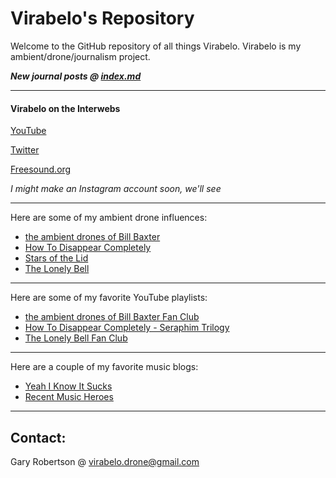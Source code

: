 # Virabelo's Repository 
Welcome to the GitHub repository of all things Virabelo.
Virabelo is my ambient/drone/journalism project. 

***New journal posts @ [index.md](https://github.com/theambientdronesofvirabelo/Virabelo/blob/main/index.md)***
___
#### Virabelo on the Interwebs
[YouTube](https://youtube.com/@theambientdronesofvirabelo?si=bZ4Uc2ah4AT8XXtm) 

[Twitter](https://www.twitter.com/virabelomusic) 

[Freesound.org](https://freesound.org/people/virabelo/ ) 

*I might make an Instagram account soon, we'll see*
___
Here are some of my ambient drone influences:

- [the ambient drones of Bill Baxter](https://billbaxter.bandcamp.com/) 
- [How To Disappear Completely](https://htdc.bandcamp.com/) 
- [Stars of the Lid](https://starsofthelid.bandcamp.com) 
- [The Lonely Bell](https://thelonelybell.bandcamp.com/) 
___
Here are some of my favorite YouTube playlists:

- [the ambient drones of Bill Baxter Fan Club](https://youtube.com/playlist?list=PLMY7_Ye4uM5T1tQ58xCwTGqruAg-TV4LY&si=I8SxOOruoanqCDy9)
- [How To Disappear Completely - Seraphim Trilogy](https://youtube.com/playlist?list=PLMY7_Ye4uM5R8ch25XrkRkJu4WRCYPos8&si=whpY_IDWoCpq66ha)
- [The Lonely Bell Fan Club](https://youtube.com/playlist?list=PLMY7_Ye4uM5QxZ0OBaid-VyCap1R3ZyTo&si=bCnyhS1-SF_teyY-)
___
Here are a couple of my favorite music blogs:

- [Yeah I Know It Sucks](https://yeahiknowitsucks.wordpress.com/)
- [Recent Music Heroes](https://agier.blogspot.com/) 
___
## Contact:

Gary Robertson @ virabelo.drone@gmail.com 
